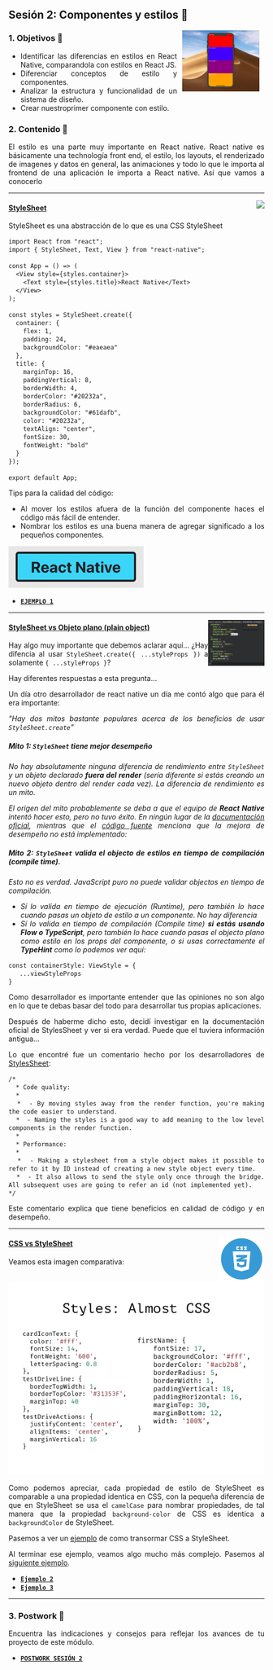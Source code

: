 ## Sesión 2: Componentes y estilos 🤖

<img src="assets/RNStyle.png" align="right" height="120" hspace="10">
<div style="text-align: justify;">

### 1. Objetivos 🎯

- Identificar las diferencias en estilos en React Native, comparandola con estilos en React JS.
- Diferenciar conceptos de estilo y componentes.
- Analizar la estructura y funcionalidad de un sistema de diseño.
- Crear nuestroprimer componente con estilo.

### 2. Contenido 📘

El estilo es una parte muy importante en React native. React native es básicamente una technología front end, el estilo, los layouts, el renderizado de imagenes y datos en general, las animaciones y todo lo que le importa al frontend de una aplicación le importa a React native. Así que vamos a conocerlo

---

<img src="images/tools.png" align="right" height="90"> 

#### <ins>StyleSheet</ins>

StyleSheet es una abstracción de lo que es una CSS StyleSheet


```JS
import React from "react";
import { StyleSheet, Text, View } from "react-native";

const App = () => (
  <View style={styles.container}>
    <Text style={styles.title}>React Native</Text>
  </View>
);

const styles = StyleSheet.create({
  container: {
    flex: 1,
    padding: 24,
    backgroundColor: "#eaeaea"
  },
  title: {
    marginTop: 16,
    paddingVertical: 8,
    borderWidth: 4,
    borderColor: "#20232a",
    borderRadius: 6,
    backgroundColor: "#61dafb",
    color: "#20232a",
    textAlign: "center",
    fontSize: 30,
    fontWeight: "bold"
  }
});

export default App;
```

Tips para la calidad del código:

- Al mover los estilos afuera de la función del componente haces el código más fácil de entender.
- Nombrar los estilos es una buena manera de agregar significado a los pequeños componentes.


![StyleSheet Preview](./assets/StyleSheetComponent.png)

- [**`EJEMPLO 1`**](./Ejemplo-01)

---

<img src="assets/StyleSheet.png" align="right" height="90"> 

#### <ins>StyleSheet vs Objeto plano (plain object)</ins>

Hay algo muy importante que debemos aclarar aquí... ¿Hay difencia al usar `StyleSheet.create({ ...styleProps })` a solamente `{ ...styleProps }`?

Hay diferentes respuestas a esta pregunta... 

Un día otro desarrollador de react native un día me contó algo que para él era importante: 

*"Hay dos mitos bastante populares acerca de los beneficios de usar `StyleSheet.create`"*

##### ***Mito 1: `StyleSheet` tiene mejor desempeño***

*No hay absolutamente ninguna diferencia de rendimiento entre `StyleSheet` y un objeto declarado **fuera del render** (sería diferente si estás creando un nuevo objeto dentro del render cada vez). La diferencia de rendimiento es un mito.*

*El origen del mito probablemente se deba a que el equipo de **React Native** intentó hacer esto, pero no tuvo éxito. En ningún lugar de la [documentación oficial](https://reactnative.dev/docs/stylesheet), mientras que el [código fuente](https://github.com/facebook/react-native/blob/main/Libraries/StyleSheet/StyleSheet.js) menciona que la mejora de desempeño no está implementado:*

##### ***Mito 2: `StyleSheet` valida el objecto de estilos en tiempo de compilación (compile time).***

*Esto no es verdad. JavaScript puro no puede validar objectos en tiempo de compilación.*

- *Sí lo valida en tiempo de ejecución (Runtime), pero también lo hace cuando pasas un objeto de estilo a un componente. No hay diferencia*
- *Sí lo valida en tiempo de compilación (Compile time) **si estás usando Flow o TypeScript**, pero también lo hace cuando pasas el objecto plano como estilo en los props del componente, o si usas correctamente el **TypeHint** como lo podemos ver aquí:*

```JS
const containerStyle: ViewStyle = {
   ...viewStyleProps
}
```

Como desarrollador es importante entender que las opiniones no son algo en lo que te debas basar del todo para desarrollar tus propias aplicaciones.

Después de haberme dicho esto, decidí investigar en la documentación oficial de StylesSheet y ver si era verdad. Puede que el tuviera información antigua...

Lo que encontré fue un comentario hecho por los desarrolladores de [StylesSheet](https://github.com/facebook/react-native/blob/main/Libraries/StyleSheet/StyleSheet.js#L207):

```JS
/*
  * Code quality:
  * 
  *  - By moving styles away from the render function, you're making the code easier to understand.
  *  - Naming the styles is a good way to add meaning to the low level components in the render function.
  * 
  * Performance:
  * 
  *  - Making a stylesheet from a style object makes it possible to refer to it by ID instead of creating a new style object every time.
  *  - It also allows to send the style only once through the bridge. All subsequent uses are going to refer an id (not implemented yet).
*/
```

Este comentario explica que tiene beneficios en calidad de código y en desempeño.

---

<img src="assets/CSS.png" align="right" height="90"> 

#### <ins>CSS vs StyleSheet</ins>

Veamos esta imagen comparativa:

![Almost CSS](assets/AlmostCSS.png)

Como podemos apreciar, cada propiedad de estilo de StyleSheet es comparable a una propiedad identica en CSS, con la pequeña diferencia de que en StyleSheet se usa el `camelCase` para nombrar propiedades, de tal manera que la propiedad `background-color` de CSS es identica a `backgroundColor` de StyleSheet.

Pasemos a ver un [ejemplo](./Ejemplo-02) de como transormar CSS a StyleSheet.

Al terminar ese ejemplo, veamos algo mucho más complejo. Pasemos al [siguiente ejemplo](./Ejemplo-03).

- [**`Ejemplo 2`**](./Ejemplo-02)
- [**`Ejemplo 3`**](./Ejemplo-03)

---

### 3. Postwork :memo:

Encuentra las indicaciones y consejos para reflejar los avances de tu proyecto de este módulo.

- [**`POSTWORK SESIÓN 2`**](./Postwork/)






